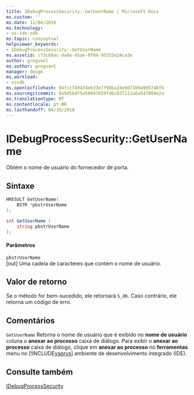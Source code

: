 ```yaml
---
title: IDebugProcessSecurity::GetUserName | Microsoft Docs
ms.custom: ''
ms.date: 11/04/2016
ms.technology:
- vs-ide-sdk
ms.topic: conceptual
helpviewer_keywords:
- IDebugProcessSecurity::GetUserName
ms.assetid: c73c60ac-da6e-45ae-8f04-95353a24ca3e
author: gregvanl
ms.author: gregvanl
manager: douge
ms.workload:
- vssdk
ms.openlocfilehash: 94fcc74943deb33e7f98ba24e9d7389a9d5746fb
ms.sourcegitcommit: 6a9d5bd75e50947659fd6c837111a6a547884e2a
ms.translationtype: MT
ms.contentlocale: pt-BR
ms.lasthandoff: 04/16/2018
---
```

# <a name="idebugprocesssecuritygetusername"></a>IDebugProcessSecurity::GetUserName
Obtém o nome de usuário do fornecedor de porta.  
  
## <a name="syntax"></a>Sintaxe  
  
```cpp  
HRESULT GetUserName(  
    BSTR *pbstrUserName  
);  
```  
  
```csharp  
int GetUserName (  
    string pbstrUserName  
);  
```  
  
#### <a name="parameters"></a>Parâmetros  
 `pbstrUserName`  
 [out] Uma cadeia de caracteres que contém o nome de usuário.  
  
## <a name="return-value"></a>Valor de retorno  
 Se o método for bem-sucedido, ele retornará `S_OK`. Caso contrário, ele retorna um código de erro.  
  
## <a name="remarks"></a>Comentários  
 `GetUserName` Retorna o nome de usuário que é exibido no **nome de usuário** coluna o **anexar ao processo** caixa de diálogo. Para exibir o **anexar ao processo** caixa de diálogo, clique em **anexar ao processo** no **ferramentas** menu no [!INCLUDE[vsprvs](../../../code-quality/includes/vsprvs_md.md)] ambiente de desenvolvimento integrado (IDE).  
  
## <a name="see-also"></a>Consulte também  
 [IDebugProcessSecurity](../../../extensibility/debugger/reference/idebugprocesssecurity.md)